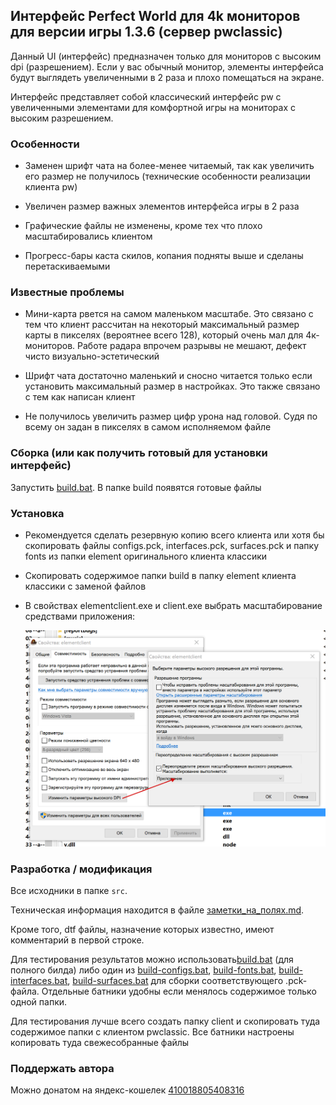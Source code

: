 ## Интерфейс Perfect World для 4k мониторов для версии игры 1.3.6 (сервер pwclassic)

Данный UI (интерфейс) предназначен только для мониторов с высоким dpi (разрешением).
Если у вас обычный монитор, элементы интерфейса будут выглядеть увеличенными в 
2 раза и плохо помещаться на экране.

Интерфейс представляет собой классический интерфейс pw с увеличенными элементами
для комфортной игры на мониторах с высоким разрешением.

### Особенности

  * Заменен шрифт чата на более-менее читаемый, так как увеличить его размер 
    не получилось (технические особенности реализации клиента pw)
    
  * Увеличен размер важных элементов интерфейса игры в 2 раза

  * Графические файлы не изменены, кроме тех что плохо масштабировались клиентом

  * Прогресс-бары каста скилов, копания подняты выше и сделаны перетаскиваемыми

### Известные проблемы

  * Мини-карта рвется на самом маленьком масштабе. Это связано с тем что клиент 
    рассчитан на некоторый максимальный размер карты в пикселях (вероятнее 
    всего 128), который очень мал для 4к-мониторов. Работе радара впрочем
    разрывы не мешают, дефект чисто визуально-эстетический
    
  * Шрифт чата достаточно маленький и сносно читается только если установить 
    максимальный размер в настройках. Это также связано с тем как написан клиент
    
  * Не получилось увеличить размер цифр урона над головой. Судя по всему он задан 
    в пикселях в самом исполняемом файле 
    
  

### Сборка (или как получить готовый для установки интерфейс)

Запустить [build.bat](build.bat). В папке build появятся готовые файлы

### Установка

  * Рекомендуется сделать резервную копию всего клиента или хотя бы скопировать файлы 
    configs.pck, interfaces.pck, surfaces.pck и папку fonts из папки element оригинального 
    клиента классики
    
  * Скопировать содержимое папки build в папку element клиента классики с заменой файлов

  * В свойствах elementclient.exe и client.exe выбрать масштабирование средствами 
    приложения:
    
    ![screenshot](dpi_instr.png)

### Разработка / модификация

Все исходники в папке `src`.

Техническая информация находится в файле [заметки_на_полях.md](заметки_на_полях.md).

Кроме того, dtf файлы, назначение которых известно, имеют комментарий в первой строке.

Для тестирования результатов можно использовать[build.bat](build.bat) (для 
полного билда) либо один из [build-configs.bat](build-configs.bat), 
[build-fonts.bat](build-fonts.bat), [build-interfaces.bat](build-interfaces.bat), 
[build-surfaces.bat](build-surfaces.bat) для сборки соответствующего .pck-файла.
Отдельные батники удобны если менялось содержимое только одной папки.

Для тестирования лучше всего создать папку client и скопировать туда содержимое 
папки с клиентом pwclassic. Все батники настроены копировать туда свежесобранные 
файлы

### Поддержать автора

Можно донатом на яндекс-кошелек 
[410018805408316](https://yoomoney.ru/to/410018805408316)